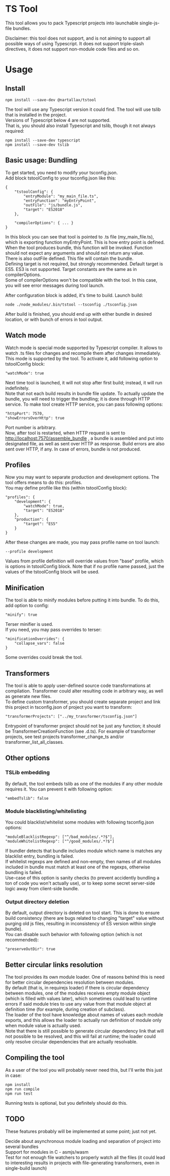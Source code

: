 
# TS Tool

This tool allows you to pack Typescript projects into launchable single-js-file bundles.  

Disclaimer: this tool does not support, and is not aiming to support all possible ways of using Typescript. It does not support triple-slash directives, it does not support non-module code files and so on.  

# Usage

## Install

	npm install --save-dev @nartallax/tstool

The tool will use any Typescript version it could find. The tool will use tslib that is installed in the project.  
Versions of Typescript below 4 are not supported.  
That is, you should also install Typescript and tslib, though it not always required:  

	npm install --save-dev typescript
	npm install --save-dev tslib

## Basic usage: Bundling

To get started, you need to modify your tsconfig.json.  
Add block tstoolConfig to your tsconfig.json like this:  

	{
		"tstoolConfig": {
			"entryModule": "my_main_file.ts",
			"entryFunction": "myEntryPoint",
			"outFile": "js/bundle.js",
			"target": "ES2018"
		},
		
		"compilerOptions": { ... }
	}

In this block you can see that tool is pointed to .ts file (my_main_file.ts), which is exporting function myEntryPoint. This is how entry point is defined. When the tool produces bundle, this function will be invoked. Function should not expect any arguments and should not return any value.  
There is also outFile defined. This file will contain the bundle.  
Defining target is not required, but strongly recommended. Default target is ES5. ES3 is not supported. Target constants are the same as in compilerOptions.  
Some of compilerOptions won't be compatible with the tool. In this case, you will see error messages during tool launch.  

After configuration block is added, it's time to build. Launch build:  

	node ./node_modules/.bin/tstool --tsconfig ./tsconfig.json

After build is finished, you should end up with either bundle in desired location, or with bunch of errors in tool output.  

## Watch mode

Watch mode is special mode supported by Typescript compiler. It allows to watch .ts files for changes and recompile them after changes immediately.  
This mode is supported by the tool. To activate it, add following option to tstoolConfig block:  

	"watchMode": true

Next time tool is launched, it will not stop after first build; instead, it will run indefinitely.  
Note that not each build results in bundle file update. To actually update the bundle, you will need to trigger the bundling; it is done through HTTP service. To make tool create HTTP service, you can pass following options:  

	"httpPort": 7570,
	"showErrorsOverHttp": true

Port number is arbitrary.  
Now, after tool is restarted, when HTTP request is sent to <http://localhost:7570/assemble_bundle> , a bundle is assembled and put into designated file, as well as sent over HTTP as response. Build errors are also sent over HTTP, if any. In case of errors, bundle is not produced.  

## Profiles

Now you may want to separate production and development options. The tool offers means to do this: profiles.  
You may define profile like this (within tstoolConfig block):  

	"profiles": {
		"development": {
			"watchMode": true,
			"target": "ES2018"
		},
		"production": {
			"target": "ES5"
		}
	}

After these changes are made, you may pass profile name on tool launch:  

	--profile development

Values from profile definition will override values from "base" profile, which is options in tstoolConfig block. Note that if no profile name passed, just the values of the tstoolConfig block will be used.  

## Minification

The tool is able to minify modules before putting it into bundle. To do this, add option to config:  

	"minify": true

Terser minifier is used.  
If you need, you may pass overrides to terser:  

	"minificationOverrides": {
		"collapse_vars": false
	}

Some overrides could break the tool.

## Transformers

The tool is able to apply user-defined source code transformations at compilation. Transformer could alter resulting code in arbitrary way, as well as generate new files.  
To define custom transformer, you should create separate project and link this project in tsconfig.json of project you want to transform:  

	"transformerProjects": ["../my_transformer/tsconfig.json"]

Entrypoint of transformer project should not be just any function; it should be TransformerCreationFunction (see .d.ts). For example of transformer projects, see test projects transformer_change_ts and/or transformer_list_all_classes.  

## Other options

### TSLib embedding

By default, the tool embeds tslib as one of the modules if any other module requires it. You can prevent it with following option:  

	"embedTslib": false

### Module blacklisting/whitelisting

You could blacklist/whitelist some modules with following tsconfig.json options:  

	"moduleBlacklistRegexp": ["^/bad_modules/.*?$"],
	"moduleWhitelistRegexp": ["^/good_modules/.*?$"]

If bundler detects that bundle includes module which name is matches any blacklist entry, bundling is failed.  
If whitelist regexps are defined and non-empty, then names of all modules included in bundle must match at least one of the regexps, otherwise bundling is failed.  
Use-case of this option is sanity checks (to prevent accidently bundling a ton of code you won't actually use), or to keep some secret server-side logic away from client-side bundle.  

### Output directory deletion

By default, output directory is deleted on tool start. This is done to ensure build consistency (there are bugs related to changing "target" value without purging old js files, resulting in inconsistency of ES version within single bundle).  
You can disable such behavior with following option (which is not recommended):  

	"preserveOutDir": true

## Better circular links resolution

The tool provides its own module loader. One of reasons behind this is need for better circular dependencies resolution between modules.  
By default (that is, in requirejs loader) if there is circular dependency between modules, one of the modules receives empty module object (which is filled with values later), which sometimes could lead to runtime errors if said module tries to use any value from that module object at definition time (for example, during creation of subclass).  
The loader of the tool have knowledge about names of values each module exports, and this allows the loader to actually run definition of module only when module value is actually used.  
Note that there is still possible to generate circular dependency link that will not possible to be resolved, and this will fail at runtime; the loader could only resolve circular dependencies that are actually resolvable.  

## Compiling the tool

As a user of the tool you will probably never need this, but I'll write this just in case:

	npm install
	npm run compile
	npm run test

Running tests is optional, but you definitely should do this.  

## TODO

These features probably will be implemented at some point; just not yet.  

Decide about asynchronous module loading and separation of project into several bundles  
Support for modules in C - asmjs/wasm  
Test for not enough file watchers to properly watch all the files (it could lead to interesting results in projects with file-generating transformers, even in single-build launch)  
